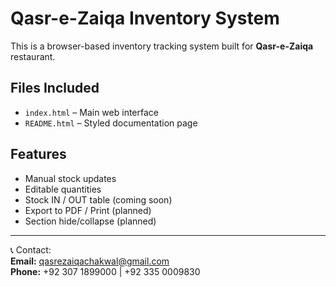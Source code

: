 # Qasr-e-Zaiqa Inventory System

This is a browser-based inventory tracking system built for **Qasr-e-Zaiqa** restaurant.

## Files Included

- `index.html` – Main web interface
- `README.html` – Styled documentation page

## Features

- Manual stock updates
- Editable quantities
- Stock IN / OUT table (coming soon)
- Export to PDF / Print (planned)
- Section hide/collapse (planned)

---

📞 Contact:  
**Email:** qasrezaiqachakwal@gmail.com  
**Phone:** +92 307 1899000 | +92 335 0009830

